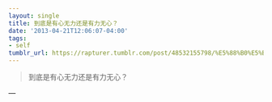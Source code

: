 ```yaml
---
layout: single
title: 到底是有心无力还是有力无心？
date: '2013-04-21T12:06:07-04:00'
tags:
- self
tumblr_url: https://rapturer.tumblr.com/post/48532155798/%E5%88%B0%E5%BA%95%E6%98%AF%E6%9C%89%E5%BF%83%E6%97%A0%E5%8A%9B%E8%BF%98%E6%98%AF%E6%9C%89%E5%8A%9B%E6%97%A0%E5%BF%83
---
```

> 到底是有心无力还是有力无心？

—
